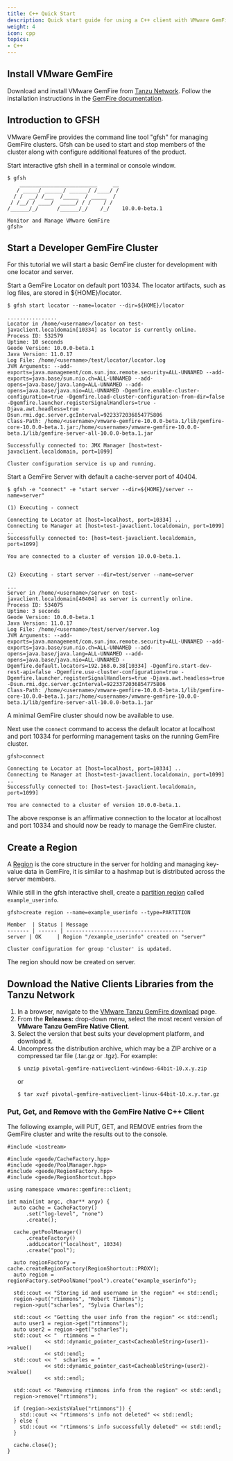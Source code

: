 ```yaml
---
title: C++ Quick Start
description: Quick start guide for using a C++ client with VMware GemFire.
weight: 4
icon: cpp
topics:
- C++
---
```


## Install VMware GemFire

Download and install VMware GemFire from [Tanzu Network](https://network.tanzu.vmware.com/products/pivotal-gemfire/). Follow the installation instructions in the [GemFire documentation](https://docs.vmware.com/en/VMware-GemFire/10.0/gf/getting_started-installation-install_intro.html).

## Introduction to GFSH

VMware GemFire provides the command line tool "gfsh" for managing GemFire clusters.  Gfsh can be used to start and stop members of the cluster along with configure additional features of the product.

Start interactive gfsh shell in a terminal or console window.

```text
$ gfsh
    _________________________     __
   / _____/ ______/ ______/ /____/ /
  / /  __/ /___  /_____  / _____  /
 / /__/ / ____/  _____/ / /    / /
/______/_/      /______/_/    /_/    10.0.0-beta.1

Monitor and Manage VMware GemFire
gfsh>
```


## Start a Developer GemFire Cluster

For this tutorial we will start a basic GemFire cluster for development with one locator and server.

Start a GemFire Locator on default port 10334. The locator artifacts, such as log files, are stored in ${HOME}/locator.

```text
$ gfsh start locator --name=locator --dir=${HOME}/locator

................
Locator in /home/<username>/locator on test-javaclient.localdomain[10334] as locator is currently online.
Process ID: 532579
Uptime: 10 seconds
Geode Version: 10.0.0-beta.1
Java Version: 11.0.17
Log File: /home/<username>/test/locator/locator.log
JVM Arguments: --add-exports=java.management/com.sun.jmx.remote.security=ALL-UNNAMED --add-exports=java.base/sun.nio.ch=ALL-UNNAMED --add-opens=java.base/java.lang=ALL-UNNAMED --add-opens=java.base/java.nio=ALL-UNNAMED -Dgemfire.enable-cluster-configuration=true -Dgemfire.load-cluster-configuration-from-dir=false -Dgemfire.launcher.registerSignalHandlers=true -Djava.awt.headless=true -Dsun.rmi.dgc.server.gcInterval=9223372036854775806
Class-Path: /home/<username>/vmware-gemfire-10.0.0-beta.1/lib/gemfire-core-10.0.0-beta.1.jar:/home/<username>/vmware-gemfire-10.0.0-beta.1/lib/gemfire-server-all-10.0.0-beta.1.jar

Successfully connected to: JMX Manager [host=test-javaclient.localdomain, port=1099]

Cluster configuration service is up and running.

```

Start a GemFire Server with default a cache-server port of 40404.

```text
$ gfsh -e "connect" -e "start server --dir=${HOME}/server --name=server"

(1) Executing - connect

Connecting to Locator at [host=localhost, port=10334] ..
Connecting to Manager at [host=test-javaclient.localdomain, port=1099] ..
Successfully connected to: [host=test-javaclient.localdomain, port=1099]

You are connected to a cluster of version 10.0.0-beta.1.


(2) Executing - start server --dir=test/server --name=server

...
Server in /home/<username>/server on test-javaclient.localdomain[40404] as server is currently online.
Process ID: 534075
Uptime: 3 seconds
Geode Version: 10.0.0-beta.1
Java Version: 11.0.17
Log File: /home/<username>/test/server/server.log
JVM Arguments: --add-exports=java.management/com.sun.jmx.remote.security=ALL-UNNAMED --add-exports=java.base/sun.nio.ch=ALL-UNNAMED --add-opens=java.base/java.lang=ALL-UNNAMED --add-opens=java.base/java.nio=ALL-UNNAMED -Dgemfire.default.locators=192.168.0.38[10334] -Dgemfire.start-dev-rest-api=false -Dgemfire.use-cluster-configuration=true -Dgemfire.launcher.registerSignalHandlers=true -Djava.awt.headless=true -Dsun.rmi.dgc.server.gcInterval=9223372036854775806
Class-Path: /home/<username>/vmware-gemfire-10.0.0-beta.1/lib/gemfire-core-10.0.0-beta.1.jar:/home/<username>/vmware-gemfire-10.0.0-beta.1/lib/gemfire-server-all-10.0.0-beta.1.jar

```

A minimal GemFire cluster should now be available to use.


Next use the `connect` command to access the default locator at localhost and port 10334 for performing management tasks on the running GemFire cluster.

```text
gfsh>connect

Connecting to Locator at [host=localhost, port=10334] ..
Connecting to Manager at [host=test-javaclient.localdomain, port=1099] ..
Successfully connected to: [host=test-javaclient.localdomain, port=1099]

You are connected to a cluster of version 10.0.0-beta.1.

```

The above response is an affirmative connection to the locator at localhost and port 10334
and should now be ready to manage the GemFire cluster.

## Create a Region

A [Region](https://docs.vmware.com/en/VMware-GemFire/9.15/gf/developing-region_options-chapter_overview.html) is the core structure in the server for holding and managing key-value data in GemFire, it is similar to a hashmap but is distributed across the server members.

While still in the gfsh interactive shell, create a [partition region](https://docs.vmware.com/en/VMware-GemFire/9.15/gf/developing-partitioned_regions-chapter_overview.html) called `example_userinfo`.

```text
gfsh>create region --name=example_userinfo --type=PARTITION

Member  | Status | Message
------- | ------ | --------------------------------------
server | OK     | Region "/example_userinfo" created on "server"

Cluster configuration for group 'cluster' is updated.
```

The region should now be created on server.



## Download the Native Clients Libraries from the Tanzu Network
1. In a browser, navigate to the [VMware Tanzu GemFire download](https://network.tanzu.vmware.com/products/pivotal-gemfire) page.
2. From the **Releases:** drop-down menu, select the most recent version of **VMware Tanzu GemFire Native Client**.
3. Select the version that best suits your development platform, and download it.
4. Uncompress the distribution archive, which may be a ZIP archive or a compressed tar file (.tar.gz or .tgz). For example:
    ```
    $ unzip pivotal-gemfire-nativeclient-windows-64bit-10.x.y.zip
    ```
   or
    ```
    $ tar xvzf pivotal-gemfire-nativeclient-linux-64bit-10.x.y.tar.gz
    ```

   
### Put, Get, and Remove with the GemFire Native C++ Client


The following example, will PUT, GET, and REMOVE entries from the GemFire cluster and write the results out to the console.


```
#include <iostream>

#include <geode/CacheFactory.hpp>
#include <geode/PoolManager.hpp>
#include <geode/RegionFactory.hpp>
#include <geode/RegionShortcut.hpp>

using namespace vmware::gemfire::client;

int main(int argc, char** argv) {
  auto cache = CacheFactory()
      .set("log-level", "none")
      .create();

  cache.getPoolManager()
      .createFactory()
      .addLocator("localhost", 10334)
      .create("pool");
  
  auto regionFactory = cache.createRegionFactory(RegionShortcut::PROXY);
  auto region = regionFactory.setPoolName("pool").create("example_userinfo");

  std::cout << "Storing id and username in the region" << std::endl;
  region->put("rtimmons", "Robert Timmons");
  region->put("scharles", "Sylvia Charles");

  std::cout << "Getting the user info from the region" << std::endl;
  auto user1 = region->get("rtimmons");
  auto user2 = region->get("scharles");
  std::cout << "  rtimmons = "
            << std::dynamic_pointer_cast<CacheableString>(user1)->value()
            << std::endl;
  std::cout << "  scharles = "
            << std::dynamic_pointer_cast<CacheableString>(user2)->value()
            << std::endl;

  std::cout << "Removing rtimmons info from the region" << std::endl;
  region->remove("rtimmons");

  if (region->existsValue("rtimmons")) {
    std::cout << "rtimmons's info not deleted" << std::endl;
  } else {
    std::cout << "rtimmons's info successfully deleted" << std::endl;
  }

  cache.close();
}
```